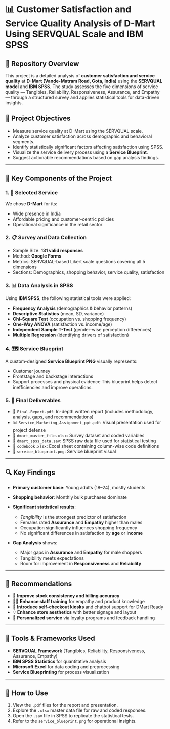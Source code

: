 # 📊 Customer Satisfaction and Service Quality Analysis of D-Mart Using SERVQUAL Scale and IBM SPSS

## 📁 Repository Overview

This project is a detailed analysis of **customer satisfaction and service quality** at **D-Mart (Vande-Matram Road, Gota, India)** using the **SERVQUAL model** and **IBM SPSS**. The study assesses the five dimensions of service quality — Tangibles, Reliability, Responsiveness, Assurance, and Empathy — through a structured survey and applies statistical tools for data-driven insights.

## 🧠 Project Objectives

* Measure service quality at D-Mart using the SERVQUAL scale.
* Analyze customer satisfaction across demographic and behavioral segments.
* Identify statistically significant factors affecting satisfaction using SPSS.
* Visualize the service delivery process using a **Service Blueprint**.
* Suggest actionable recommendations based on gap analysis findings.

---

## 📌 Key Components of the Project

### 1. 📍 Selected Service

We chose **D-Mart** for its:

* Wide presence in India
* Affordable pricing and customer-centric policies
* Operational significance in the retail sector

### 2. 📋 Survey and Data Collection

* Sample Size: **131 valid responses**
* Method: **Google Forms**
* Metrics: SERVQUAL-based Likert scale questions covering all 5 dimensions
* Sections: Demographics, shopping behavior, service quality, satisfaction

### 3. 📊 Data Analysis in SPSS

Using **IBM SPSS**, the following statistical tools were applied:

* **Frequency Analysis** (demographics & behavior patterns)
* **Descriptive Statistics** (mean, SD, variance)
* **Chi-Square Test** (occupation vs. shopping frequency)
* **One-Way ANOVA** (satisfaction vs. income/age)
* **Independent Sample T-Test** (gender-wise perception differences)
* **Multiple Regression** (identifying drivers of satisfaction)

### 4. 🗺️ Service Blueprint

A custom-designed **Service Blueprint PNG** visually represents:

* Customer journey
* Frontstage and backstage interactions
* Support processes and physical evidence
  This blueprint helps detect inefficiencies and improve operations.

### 5. 📄 Final Deliverables

* 📘 `Final-Report.pdf`: In-depth written report (includes methodology, analysis, gaps, and recommendations)
* 📊 `Service_Marketing_Assignment_ppt.pdf`: Visual presentation used for project defense
* 🧾 `dmart_master_file.xlsx`: Survey dataset and coded variables
* 🧮 `dmart_spss_data.sav`: SPSS raw data file used for statistical testing 
* 🧾 `codebook.xlsx`: Excel sheet containing column-wise code definitions 
* 🧷 `service_blueprint.png`: Service blueprint visual 

---

## 🔍 Key Findings

* **Primary customer base**: Young adults (18–24), mostly students
* **Shopping behavior**: Monthly bulk purchases dominate
* **Significant statistical results**:

  * *Tangibility* is the strongest predictor of satisfaction
  * Females rated **Assurance** and **Empathy** higher than males
  * Occupation significantly influences shopping frequency
  * No significant differences in satisfaction by **age** or **income**
* **Gap Analysis** shows:

  * Major gaps in **Assurance** and **Empathy** for male shoppers
  * Tangibility meets expectations
  * Room for improvement in **Responsiveness** and **Reliability**

---

## 📌 Recommendations

* 🛒 **Improve stock consistency and billing accuracy**
* 🧍‍♂️ **Enhance staff training** for empathy and product knowledge
* 🧾 **Introduce self-checkout kiosks** and chatbot support for DMart Ready
* 💡 **Enhance store aesthetics** with better signage and layout
* 🎁 **Personalized service** via loyalty programs and feedback handling

---

## 🧠 Tools & Frameworks Used

* **SERVQUAL Framework** (Tangibles, Reliability, Responsiveness, Assurance, Empathy)
* **IBM SPSS Statistics** for quantitative analysis
* **Microsoft Excel** for data coding and preprocessing
* **Service Blueprinting** for process visualization

---

## 📌 How to Use

1. View the `.pdf` files for the report and presentation.
2. Explore the `.xlsx` master data file for raw and coded responses.
3. Open the `.sav` file in SPSS to replicate the statistical tests.
4. Refer to the `service_blueprint.png` for operational insights.
